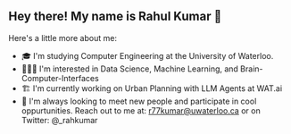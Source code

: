 ## Hey there! My name is Rahul Kumar 👋

Here's a little more about me:

- 🎓 I'm studying Computer Engineering at the University of Waterloo. 
- 👨🏽‍💻 I'm interested in Data Science, Machine Learning, and Brain-Computer-Interfaces
- 🏗️ I'm currently working on Urban Planning with LLM Agents at WAT.ai
- 🦾 I'm always looking to meet new people and participate in cool oppurtunities. Reach out to me at: r77kumar@uwaterloo.ca or on Twitter: @_rahkumar
